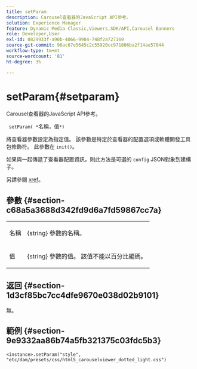 ```yaml
---
title: setParam
description: Carousel查看器的JavaScript API參考。
solution: Experience Manager
feature: Dynamic Media Classic,Viewers,SDK/API,Carousel Banners
role: Developer,User
exl-id: 0829933f-a90b-4066-9904-748f2a727169
source-git-commit: 96ac67e5645c2c55920cc971806ba2f14ae57044
workflow-type: tm+mt
source-wordcount: '81'
ht-degree: 3%

---
```


# setParam{#setparam}

Carousel查看器的JavaScript API參考。

` setParam( *`名稱，值`*)`

將查看器參數設定為指定值。 該參數是特定於查看器的配置選項或軟體開發工具包修飾符。 此參數在 `init()`。

如果與一起傳遞了查看器配置資訊，則此方法是可選的 `config` JSON對象到建構子。

另請參閱 [xref](../../../c-html5-aem-asset-viewers/c-html5-aem-carousel/c-html5-aem-carousel-javascriptapiref/r-html5-aem-carousel-javascriptapiref-init.md)。

## 參數 {#section-c68a5a3688d342fd9d6a7fd59867cc7a}

<table id="table_896DFF34A68A403DB93A6D597461A573"> 
 <tbody> 
  <tr> 
   <td colname="col1"> <p> <span class="codeph"> <span class="varname"> 名稱 </span> </span> </p> </td>
   <td colname="col2"> <p> <span class="codeph"> {string} </span> 參數的名稱。 </p> </td>
  </tr>
  <tr> 
   <td colname="col1"> <p> <span class="codeph"> <span class="varname"> 值 </span> </span> </p> </td>
   <td colname="col2"> <p> <span class="codeph"> {string} </span> 參數的值。 該值不能以百分比編碼。 </p> </td>
  </tr>
 </tbody>
</table>

## 返回 {#section-1d3cf85bc7cc4dfe9670e038d02b9101}

無。

## 範例 {#section-9e9332aa86b74a5fb321375c03fdc5b3}

```
<instance>.setParam("style", "etc/dam/presets/css/html5_carouselviewer_dotted_light.css")
```

